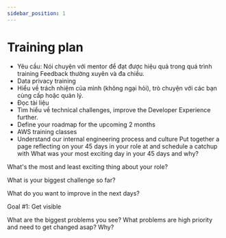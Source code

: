 ```yaml
---
sidebar_position: 1
---
```


# Training plan

- Yêu cầu:
  Nói chuyện với mentor để đạt được hiệu quả trong quá trình training
  Feedback thường xuyên và đa chiều.
- Data privacy training
- Hiểu về trách nhiệm của mình (không ngại hỏi), trò chuyện với các bạn cùng cấp hoặc quản lý.
- Đọc tài liệu
- Tìm hiểu về technical challenges, improve the Developer Experience further.
- Define your roadmap for the upcoming 2 months
- AWS training classes
- Understand our internal engineering process and culture
  Put together a page reflecting on your 45 days in your role at and schedule a catchup with
  What was your most exciting day in your 45 days and why?

What's the most and least exciting thing about your role?

What is your biggest challenge so far?

What do you want to improve in the next days?

Goal #1: Get visible 

What are the biggest problems you see? 
What problems are high priority and need to get changed asap? Why?
